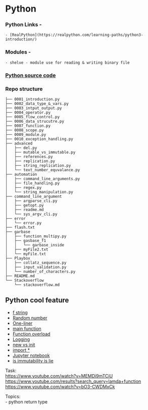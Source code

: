 # Python  

### Python Links - 
    - [RealPython](https://realpython.com/learning-paths/python3-introduction/)
### Modules -  
    - shelve - module use for reading & writing binary file
### [Python source code](https://github.com/python)

### Repo structure
```
├── 0001_introduction.py
├── 0002_data_type_&_vars.py
├── 0003_intput_output.py
├── 0004_operator.py
├── 0005_flow_control.py
├── 0006_data_strucutre.py
├── 0007_function.py
├── 0008_scope.py
├── 0009_module.py
├── 0010_exception_handling.py
├── advanced
│   ├── del.py
│   ├── mutable_vs_immutable.py
│   ├── references.py
│   ├── replication.py
│   ├── string_replication.py
│   └── text_number_equvalance.py
├── automation
│   ├── command_line_arguments.py
│   ├── file_handling.py
│   ├── regex.py
│   └── string_manipulation.py
├── command_line_argument
│   ├── argparse_cli.py
│   ├── getopt.py
│   ├── readme.md
│   └── sys_argv_cli.py
├── error
│   └── error.py
├── flash.txt
├── garbase
│   ├── function_multipy.py
│   ├── gasbase_f1
│   │   └── garbase_inside
│   ├── myFile2.txt
│   └── myFile.txt
├── Playbox
│   ├── collatz_sequence.py
│   ├── input_validation.py
│   └── number_of_characters.py
├── README.md
└── Stackoverflow
    └── stackoverflow.md
```
## Python cool feature
- [f string](https://www.youtube.com/watch?v=EoNOWVYKyo0&list=PL4KX3oEgJcfeKzc-v2nD-KzTSELlNyafC&index=9)  
- [Random number](https://www.youtube.com/watch?v=Ffeb5ibQDP0&list=PL4KX3oEgJcfeKzc-v2nD-KzTSELlNyafC&index=16)  
- [One-liner](https://www.youtube.com/watch?v=kfZOrjVXSms&list=PL4KX3oEgJcfeKzc-v2nD-KzTSELlNyafC&index=29)  
- [main function](https://www.youtube.com/watch?v=hZ9rsHdcxtY&list=PL4KX3oEgJcffJTxggH5LviQeMHiNagq3y&index=19)  
- [Function overload](https://www.youtube.com/watch?v=iXORLumN1Lo&list=PL4KX3oEgJcffJTxggH5LviQeMHiNagq3y&index=23)  
- [Logging](https://www.youtube.com/watch?v=NRLSyyYv2N0&list=PL4KX3oEgJcffJTxggH5LviQeMHiNagq3y&index=25)  
- [new vs init](https://www.youtube.com/watch?v=Anw4F1jM3BU&list=PL4KX3oEgJcffJTxggH5LviQeMHiNagq3y&index=50)  
- [import *](https://www.youtube.com/watch?v=DbFsao_45Pw&list=PL4KX3oEgJcffJTxggH5LviQeMHiNagq3y&index=53)  
- [Jupyter notebook](https://www.youtube.com/watch?v=IMrxB8Mq5KU&list=PL4KX3oEgJcffJTxggH5LviQeMHiNagq3y&index=56)  
- [is immutability is lie](https://www.youtube.com/watch?v=W0jA0RzCW4E&list=PL4KX3oEgJcfeKzc-v2nD-KzTSELlNyafC)  


Task:  
https://www.youtube.com/watch?v=MEMDi9mTCiU  
https://www.youtube.com/results?search_query=lamda+function  
https://www.youtube.com/watch?v=bO3-CWDMxCk  

Topics:  
     - python return type
